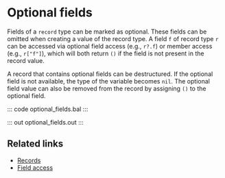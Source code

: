 # Optional fields

Fields of a `record` type can be marked as optional. These fields can be omitted when creating a value of the record type. A field `f` of record type `r` can be accessed via optional field access (e.g., `r?.f`) or member access (e.g., `r["f"]`), which will both return `()` if the field is not present in the record value.

A record that contains optional fields can be destructured. If the optional field is not available, the type of the variable becomes `nil`. The optional field value can also be removed from the record by assigning `()` to the optional field.

::: code optional_fields.bal :::

::: out optional_fields.out :::

## Related links
- [Records](/learn/by-example/records/)
- [Field access](/learn/by-example/field-access/)